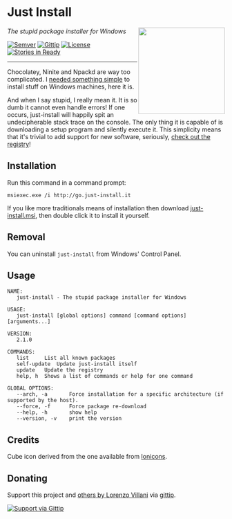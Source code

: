 # Just Install

<img src="https://cdn.rawgit.com/lvillani/just-install/4953fdccb9614bbdb2b77991610db6b99b1757d1/misc/cube.svg" align="right" width="200" height="200"/>

_The stupid package installer for Windows_

[![Semver](http://img.shields.io/badge/semver-v2.0.1-blue.svg)](https://github.com/lvillani/just-install/releases)
[![Gittip](http://img.shields.io/gittip/lvillani.svg)](https://www.gittip.com/lvillani/)
[![License](http://img.shields.io/badge/license-GPL%203.0-blue.svg)](http://choosealicense.com/licenses/gpl-3.0/)
[![Stories in Ready](https://badge.waffle.io/lvillani/just-install.png?label=ready&title=Ready)](https://waffle.io/lvillani/just-install)

--------------------------------------------------------------------------------

Chocolatey, Ninite and Npackd are way too complicated. I
[needed something simple](http://lorenzo.villani.me/2013/04/08/just-install-my-stuff/) to install
stuff on Windows machines, here it is.

And when I say stupid, I really mean it. It is so dumb it cannot even handle errors! If one
occurs, just-install will happily spit an undecipherable stack trace on the console. The only
thing it is capable of is downloading a setup program and silently execute it. This simplicity
means that it's trivial to add support for new software, seriously,
[check out the registry](https://github.com/lvillani/just-install/blob/master/just-install.json)!


## Installation

Run this command in a command prompt:

```batch
msiexec.exe /i http://go.just-install.it
```

If you like more traditionals means of installation then download
[just-install.msi](http://go.just-install.it), then double click it to install it yourself.


## Removal

You can uninstall `just-install` from Windows' Control Panel.


## Usage

    NAME:
       just-install - The stupid package installer for Windows

    USAGE:
       just-install [global options] command [command options] [arguments...]

    VERSION:
       2.1.0

    COMMANDS:
       list     List all known packages
       self-update  Update just-install itself
       update   Update the registry
       help, h  Shows a list of commands or help for one command

    GLOBAL OPTIONS:
       --arch, -a       Force installation for a specific architecture (if supported by the host).
       --force, -f      Force package re-download
       --help, -h       show help
       --version, -v    print the version


## Credits

Cube icon derived from the one available from [Ionicons](http://ionicons.com/).


## Donating

Support this project and [others by Lorenzo Villani](https://github.com/lvillani/) via
[gittip](https://www.gittip.com/lvillani/).

[![Support via Gittip](https://cdn.rawgit.com/lvillani/gittip-badge/v1.0.0/dist/gittip.svg)](https://www.gittip.com/lvillani/)
